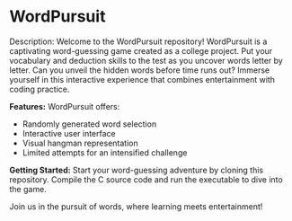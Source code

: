 # WordPursuit

Description: 
Welcome to the WordPursuit repository! WordPursuit is a captivating word-guessing game created as a college project. Put your vocabulary and deduction skills to the test as you uncover words letter by letter. Can you unveil the hidden words before time runs out? Immerse yourself in this interactive experience that combines entertainment with coding practice.

**Features:**
WordPursuit offers:
- Randomly generated word selection
- Interactive user interface
- Visual hangman representation
- Limited attempts for an intensified challenge

**Getting Started:**
Start your word-guessing adventure by cloning this repository. Compile the C source code and run the executable to dive into the game.

Join us in the pursuit of words, where learning meets entertainment!

